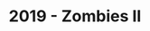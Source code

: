 ---
layout: post
title: 2019 - Zombies II
image: assets/images/2019-main.jpg
previous: true
order: 3
---